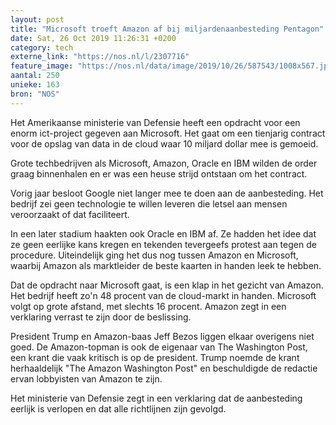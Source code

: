 ```yaml
---
layout: post
title: "Microsoft troeft Amazon af bij miljardenaanbesteding Pentagon"
date: Sat, 26 Oct 2019 11:26:31 +0200
category: tech
externe_link: "https://nos.nl/l/2307716"
feature_image: "https://nos.nl/data/image/2019/10/26/587543/1008x567.jpg"
aantal: 250
unieke: 163
bron: "NOS"
---
```


<p>Het Amerikaanse ministerie van Defensie heeft een opdracht voor een enorm ict-project gegeven aan Microsoft. Het gaat om een tienjarig contract voor de opslag van data in de cloud waar 10 miljard dollar mee is gemoeid.</p>
<p>Grote techbedrijven als Microsoft, Amazon, Oracle en IBM wilden de order graag binnenhalen en er was een heuse strijd ontstaan om het contract.</p>
<p>Vorig jaar besloot Google niet langer mee te doen aan de aanbesteding. Het bedrijf zei geen technologie te willen leveren die letsel aan mensen veroorzaakt of dat faciliteert.</p>
<p>In een later stadium haakten ook Oracle en IBM af. Ze hadden het idee dat ze geen eerlijke kans kregen en tekenden tevergeefs protest aan tegen de procedure. Uiteindelijk ging het dus nog tussen Amazon en Microsoft, waarbij Amazon als marktleider de beste kaarten in handen leek te hebben.</p>
<p>Dat de opdracht naar Microsoft gaat, is een klap in het gezicht van Amazon. Het bedrijf heeft zo'n 48 procent van de cloud-markt in handen. Microsoft volgt op grote afstand, met slechts 16 procent. Amazon zegt in een verklaring verrast te zijn door de beslissing.</p>
<p>President Trump en Amazon-baas Jeff Bezos liggen elkaar overigens niet goed. De Amazon-topman is ook de eigenaar van The Washington Post, een krant die vaak kritisch is op de president. Trump noemde de krant herhaaldelijk "The Amazon Washington Post" en beschuldigde de redactie ervan lobbyisten van Amazon te zijn.</p>
<p>Het ministerie van Defensie zegt in een verklaring dat de aanbesteding eerlijk is verlopen en dat alle richtlijnen zijn gevolgd.</p>
